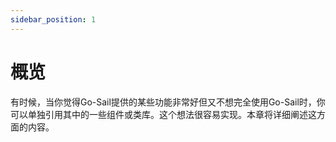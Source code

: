 ```yaml
---
sidebar_position: 1
---
```


# 概览  
有时候，当你觉得Go-Sail提供的某些功能非常好但又不想完全使用Go-Sail时，你可以单独引用其中的一些组件或类库。这个想法很容易实现。本章将详细阐述这方面的内容。  
